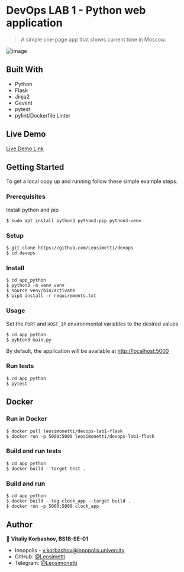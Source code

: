 # DevOps LAB 1 - Python web application

> A simple one-page app that shows current time in Moscow.

![image](https://user-images.githubusercontent.com/42554566/130326487-4e9b7ab1-3842-4498-9515-881b7939e862.png)

## Built With

- Python
- Flask
- Jinja2
- Gevent
- pytest
- pylint/Dockerfile Linter

## Live Demo

[Live Demo Link](http://10.90.138.134)

## Getting Started

To get a local copy up and running follow these simple example steps.

### Prerequisites

Install python and pip

```shell
$ sudo apt install python3 python3-pip python3-venv
```

### Setup

```shell
$ git clone https://github.com/Leosimetti/devops
$ cd devops
```

### Install

```shell
$ cd app_python
$ python3 -m venv venv
$ source venv/bin/activate
$ pip3 install -r requirements.txt
```

### Usage

Set the `PORT` and `HOST_IP` environmental variables to the desired values

```shell
$ cd app_python
$ pyhton3 main.py
```
By default, the application will be available at [http://localhost:5000]() 
### Run tests

```shell
$ cd app_python
$ pytest
```

## Docker

### Run in Docker
```shell
$ docker pull leosimonetti/devops-lab1-flask
$ docker run -p 5000:5000 leosimonetti/devops-lab1-flask
```

### Build and run tests
```shell
$ cd app_python
$ docker build --target test . 
```

### Build and run
```shell
$ cd app_python
$ docker build --tag clock_app --target build .
$ docker run -p 5000:5000 clock_app
```

## Author

👤 **Vitaliy Korbashov, BS18-SE-01**

- Innopolis - [v.korbashov@innopolis.university]()
- GitHub: [@Leosimetti](https://github.com/Leosimetti)
- Telegram: [@Leosimonetti](https://t.me/Leosimonetti)
